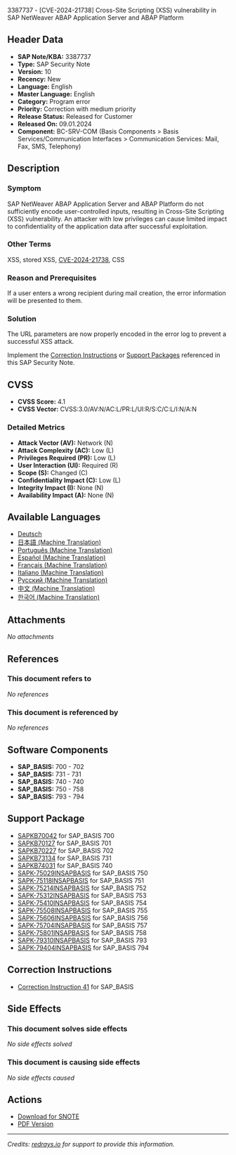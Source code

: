 3387737 - [CVE-2024-21738] Cross-Site Scripting (XSS) vulnerability in SAP NetWeaver ABAP Application Server and ABAP Platform

## Header Data

- **SAP Note/KBA:** 3387737
- **Type:** SAP Security Note
- **Version:** 10
- **Recency:** New
- **Language:** English
- **Master Language:** English
- **Category:** Program error
- **Priority:** Correction with medium priority
- **Release Status:** Released for Customer
- **Released On:** 09.01.2024
- **Component:** BC-SRV-COM (Basis Components > Basis Services/Communication Interfaces > Communication Services: Mail, Fax, SMS, Telephony)

## Description

### Symptom

SAP NetWeaver ABAP Application Server and ABAP Platform do not sufficiently encode user-controlled inputs, resulting in Cross-Site Scripting (XSS) vulnerability. An attacker with low privileges can cause limited impact to confidentiality of the application data after successful exploitation.

### Other Terms

XSS, stored XSS, [CVE-2024-21738](https://www.cve.org/CVERecord?id=CVE-2024-21738), CSS

### Reason and Prerequisites

If a user enters a wrong recipient during mail creation, the error information will be presented to them.

### Solution

The URL parameters are now properly encoded in the error log to prevent a successful XSS attack.

Implement the [Correction Instructions](https://me.sap.com/corrins/0003387737/41) or [Support Packages](https://me.sap.com/supportpackage/SAPKB70042) referenced in this SAP Security Note.

## CVSS

- **CVSS Score:** 4.1
- **CVSS Vector:** CVSS:3.0/AV:N/AC:L/PR:L/UI:R/S:C/C:L/I:N/A:N

### Detailed Metrics

- **Attack Vector (AV):** Network (N)
- **Attack Complexity (AC):** Low (L)
- **Privileges Required (PR):** Low (L)
- **User Interaction (UI):** Required (R)
- **Scope (S):** Changed (C)
- **Confidentiality Impact (C):** Low (L)
- **Integrity Impact (I):** None (N)
- **Availability Impact (A):** None (N)

## Available Languages

- [Deutsch](https://me.sap.com/notes/0003387737/D)
- [日本語 (Machine Translation)](https://me.sap.com/notes/0003387737/J)
- [Português (Machine Translation)](https://me.sap.com/notes/0003387737/P)
- [Español (Machine Translation)](https://me.sap.com/notes/0003387737/S)
- [Français (Machine Translation)](https://me.sap.com/notes/0003387737/F)
- [Italiano (Machine Translation)](https://me.sap.com/notes/0003387737/I)
- [Русский (Machine Translation)](https://me.sap.com/notes/0003387737/R)
- [中文 (Machine Translation)](https://me.sap.com/notes/0003387737/1)
- [한국어 (Machine Translation)](https://me.sap.com/notes/0003387737/3)

## Attachments

_No attachments_

## References

### This document refers to

_No references_

### This document is referenced by

_No references_

## Software Components

- **SAP_BASIS:** 700 - 702
- **SAP_BASIS:** 731 - 731
- **SAP_BASIS:** 740 - 740
- **SAP_BASIS:** 750 - 758
- **SAP_BASIS:** 793 - 794

## Support Package

- [SAPKB70042](https://me.sap.com/supportpackage/SAPKB70042) for SAP_BASIS 700
- [SAPKB70127](https://me.sap.com/supportpackage/SAPKB70127) for SAP_BASIS 701
- [SAPKB70227](https://me.sap.com/supportpackage/SAPKB70227) for SAP_BASIS 702
- [SAPKB73134](https://me.sap.com/supportpackage/SAPKB73134) for SAP_BASIS 731
- [SAPKB74031](https://me.sap.com/supportpackage/SAPKB74031) for SAP_BASIS 740
- [SAPK-75029INSAPBASIS](https://me.sap.com/supportpackage/SAPK-75029INSAPBASIS) for SAP_BASIS 750
- [SAPK-75118INSAPBASIS](https://me.sap.com/supportpackage/SAPK-75118INSAPBASIS) for SAP_BASIS 751
- [SAPK-75214INSAPBASIS](https://me.sap.com/supportpackage/SAPK-75214INSAPBASIS) for SAP_BASIS 752
- [SAPK-75312INSAPBASIS](https://me.sap.com/supportpackage/SAPK-75312INSAPBASIS) for SAP_BASIS 753
- [SAPK-75410INSAPBASIS](https://me.sap.com/supportpackage/SAPK-75410INSAPBASIS) for SAP_BASIS 754
- [SAPK-75508INSAPBASIS](https://me.sap.com/supportpackage/SAPK-75508INSAPBASIS) for SAP_BASIS 755
- [SAPK-75606INSAPBASIS](https://me.sap.com/supportpackage/SAPK-75606INSAPBASIS) for SAP_BASIS 756
- [SAPK-75704INSAPBASIS](https://me.sap.com/supportpackage/SAPK-75704INSAPBASIS) for SAP_BASIS 757
- [SAPK-75801INSAPBASIS](https://me.sap.com/supportpackage/SAPK-75801INSAPBASIS) for SAP_BASIS 758
- [SAPK-79310INSAPBASIS](https://me.sap.com/supportpackage/SAPK-79310INSAPBASIS) for SAP_BASIS 793
- [SAPK-79404INSAPBASIS](https://me.sap.com/supportpackage/SAPK-79404INSAPBASIS) for SAP_BASIS 794

## Correction Instructions

- [Correction Instruction 41](https://me.sap.com/corrins/0003387737/41) for SAP_BASIS

## Side Effects

### This document solves side effects

_No side effects solved_

### This document is causing side effects

_No side effects caused_

## Actions

- [Download for SNOTE](https://notesdownloads.sap.com/note/0040000000019182024)
- [PDF Version](https://userapps.support.sap.com/sap/support/sfm/notes/print/0003387737?language=en-US&token=2E793A407C8576B997AEFEA8D73E36CD)

---

*Credits: [redrays.io](https://redrays.io) for support to provide this information.*